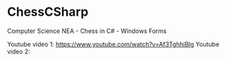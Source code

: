 # ChessCSharp
Computer Science NEA - Chess in C# - Windows Forms

Youtube video 1: https://www.youtube.com/watch?v=Af3TghhiBIg
Youtube video 2: 
